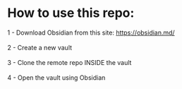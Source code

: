 # How to use this repo:
1 - Download Obsidian from this site: https://obsidian.md/
<br></br>
2 - Create a new vault
<br></br>
3 - Clone the remote repo INSIDE the vault
<br></br>
4 - Open the vault using Obsidian

